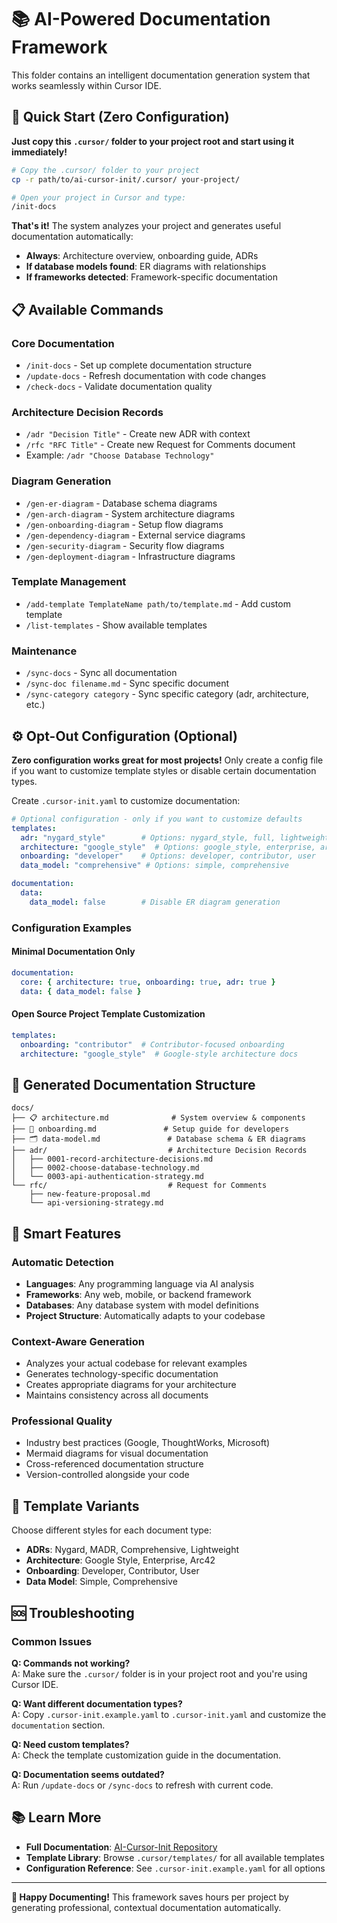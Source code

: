 # 📚 AI-Powered Documentation Framework

This folder contains an intelligent documentation generation system that works seamlessly within Cursor IDE.

## 🚀 **Quick Start (Zero Configuration)**

**Just copy this `.cursor/` folder to your project root and start using it immediately!**

```bash
# Copy the .cursor/ folder to your project
cp -r path/to/ai-cursor-init/.cursor/ your-project/

# Open your project in Cursor and type:
/init-docs
```

**That's it!** The system analyzes your project and generates useful documentation automatically:

- **Always**: Architecture overview, onboarding guide, ADRs
- **If database models found**: ER diagrams with relationships
- **If frameworks detected**: Framework-specific documentation

## 📋 **Available Commands**

### Core Documentation

- `/init-docs` - Set up complete documentation structure
- `/update-docs` - Refresh documentation with code changes
- `/check-docs` - Validate documentation quality

### Architecture Decision Records

- `/adr "Decision Title"` - Create new ADR with context
- `/rfc "RFC Title"` - Create new Request for Comments document
- Example: `/adr "Choose Database Technology"`

### Diagram Generation

- `/gen-er-diagram` - Database schema diagrams
- `/gen-arch-diagram` - System architecture diagrams
- `/gen-onboarding-diagram` - Setup flow diagrams
- `/gen-dependency-diagram` - External service diagrams
- `/gen-security-diagram` - Security flow diagrams
- `/gen-deployment-diagram` - Infrastructure diagrams

### Template Management

- `/add-template TemplateName path/to/template.md` - Add custom template
- `/list-templates` - Show available templates

### Maintenance

- `/sync-docs` - Sync all documentation
- `/sync-doc filename.md` - Sync specific document
- `/sync-category category` - Sync specific category (adr, architecture, etc.)

## ⚙️ **Opt-Out Configuration (Optional)**

**Zero configuration works great for most projects!** Only create a config file if you want to customize template styles or disable certain documentation types.

Create `.cursor-init.yaml` to customize documentation:

```yaml
# Optional configuration - only if you want to customize defaults
templates:
  adr: "nygard_style"        # Options: nygard_style, full, lightweight, madr
  architecture: "google_style"  # Options: google_style, enterprise, arc42
  onboarding: "developer"    # Options: developer, contributor, user
  data_model: "comprehensive" # Options: simple, comprehensive

documentation:
  data:
    data_model: false        # Disable ER diagram generation
```

### **Configuration Examples**

#### **Minimal Documentation Only**

```yaml
documentation:
  core: { architecture: true, onboarding: true, adr: true }
  data: { data_model: false }
```

#### **Open Source Project Template Customization**

```yaml
templates:
  onboarding: "contributor"  # Contributor-focused onboarding
  architecture: "google_style"  # Google-style architecture docs
```

## 📁 **Generated Documentation Structure**

```
docs/
├── 📋 architecture.md              # System overview & components
├── 🚀 onboarding.md               # Setup guide for developers
├── 🗂️ data-model.md               # Database schema & ER diagrams
├── adr/                           # Architecture Decision Records
│   ├── 0001-record-architecture-decisions.md
│   ├── 0002-choose-database-technology.md
│   └── 0003-api-authentication-strategy.md
└── rfc/                           # Request for Comments
    ├── new-feature-proposal.md
    └── api-versioning-strategy.md
```

## 🎯 **Smart Features**

### **Automatic Detection**

- **Languages**: Any programming language via AI analysis
- **Frameworks**: Any web, mobile, or backend framework
- **Databases**: Any database system with model definitions
- **Project Structure**: Automatically adapts to your codebase

### **Context-Aware Generation**

- Analyzes your actual codebase for relevant examples
- Generates technology-specific documentation
- Creates appropriate diagrams for your architecture
- Maintains consistency across all documents

### **Professional Quality**

- Industry best practices (Google, ThoughtWorks, Microsoft)
- Mermaid diagrams for visual documentation
- Cross-referenced documentation structure
- Version-controlled alongside your code

## 🔧 **Template Variants**

Choose different styles for each document type:

- **ADRs**: Nygard, MADR, Comprehensive, Lightweight
- **Architecture**: Google Style, Enterprise, Arc42
- **Onboarding**: Developer, Contributor, User
- **Data Model**: Simple, Comprehensive

## 🆘 **Troubleshooting**

### **Common Issues**

**Q: Commands not working?**  
A: Make sure the `.cursor/` folder is in your project root and you're using Cursor IDE.

**Q: Want different documentation types?**  
A: Copy `.cursor-init.example.yaml` to `.cursor-init.yaml` and customize the `documentation` section.

**Q: Need custom templates?**  
A: Check the template customization guide in the documentation.

**Q: Documentation seems outdated?**  
A: Run `/update-docs` or `/sync-docs` to refresh with current code.

## 📚 **Learn More**

- **Full Documentation**: [AI-Cursor-Init Repository](https://github.com/mgiovani/ai-cursor-init)
- **Template Library**: Browse `.cursor/templates/` for all available templates
- **Configuration Reference**: See `.cursor-init.example.yaml` for all options

---

**🎉 Happy Documenting!** This framework saves hours per project by generating professional, contextual documentation automatically.
